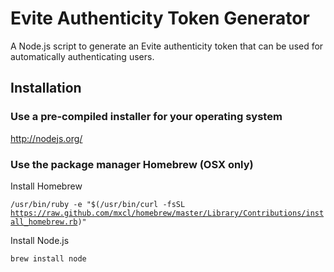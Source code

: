# Evite Authenticity Token Generator

A Node.js script to generate an Evite authenticity token that can be used for automatically authenticating users.

## Installation
  
### Use a pre-compiled installer for your operating system

  http://nodejs.org/

### Use the package manager Homebrew (OSX only)

  Install Homebrew
  
  <code>/usr/bin/ruby -e "$(/usr/bin/curl -fsSL https://raw.github.com/mxcl/homebrew/master/Library/Contributions/install_homebrew.rb)"</code>
  
  Install Node.js
  
  <code>brew install node</code>

    